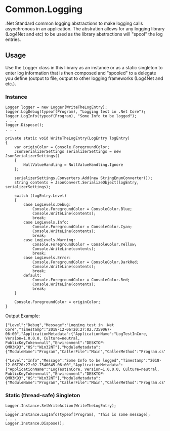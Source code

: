 # Common.Logging
.Net Standard common logging abstractions to make logging calls asynchronous in an application.  The abstration allows for any logging library (Log4Net and etc) to be used as the library abstractions will "spool" the log entries.
## Usage
Use the Logger class in this library as an instance or as a static singleton to enter log information that is then composed and "spooled" to a delegate you define (output to file, output to other logging frameworks (Log4Net and etc.).
### Instance
    Logger logger = new Logger(WriteTheLogEntry);
    logger.LogDebug(typeof(Program), "Logging test in .Net Core");
    logger.LogInfo(typeof(Program), "Some Info to be logged");
    . . .
    logger.Dispose();
    . . .
    
    private static void WriteTheLogEntry(LogEntry logEntry)
    {
        var originColor = Console.ForegroundColor;
        JsonSerializerSettings serializerSettings = new JsonSerializerSettings()
        {
            NullValueHandling = NullValueHandling.Ignore
        };

        serializerSettings.Converters.Add(new StringEnumConverter());
        string contents = JsonConvert.SerializeObject(logEntry, serializerSettings);

        switch (logEntry.Level)
        {
            case LogLevels.Debug:
                Console.ForegroundColor = ConsoleColor.Blue;
                Console.WriteLine(contents);
                break;
            case LogLevels.Info:
                Console.ForegroundColor = ConsoleColor.Cyan;
                Console.WriteLine(contents);
                break;
            case LogLevels.Warning:
                Console.ForegroundColor = ConsoleColor.Yellow;
                Console.WriteLine(contents);
                break;
            case LogLevels.Error:
                Console.ForegroundColor = ConsoleColor.DarkRed;
                Console.WriteLine(contents);
                break;
            default:
                Console.ForegroundColor = ConsoleColor.Red;
                Console.WriteLine(contents);
                break;
        }

        Console.ForegroundColor = originColor;
    }
    
Output Example:

    {"Level":"Debug","Message":"Logging test in .Net Core","Timestamp":"2018-12-06T20:27:02.7359067-06:00","ApplicationMetadata":{"ApplicationName":"LogTestInCore, Version=1.0.0.0, Culture=neutral, PublicKeyToken=null","Environment":"DESKTOP-QMR3K93","OS":"Win32NT"},"ModuleMetadata":{"ModuleName":"Program","CallerFile":"Main","CallerMethod":"Program.cs","LineNo":20}}

    {"Level":"Info","Message":"Some Info to be logged","Timestamp":"2018-12-06T20:27:02.7540645-06:00","ApplicationMetadata":{"ApplicationName":"LogTestInCore, Version=1.0.0.0, Culture=neutral, PublicKeyToken=null","Environment":"DESKTOP-QMR3K93","OS":"Win32NT"},"ModuleMetadata":{"ModuleName":"Program","CallerFile":"Main","CallerMethod":"Program.cs","LineNo":21}}

### Static (thread-safe) Singleton
    Logger.Instance.SetWriteAction(WriteTheLogEntry);
    . . .
    Logger.Instance.LogInfo(typeof(Program), "This is some message);
    . . .
    Logger.Instance.Dispose();
